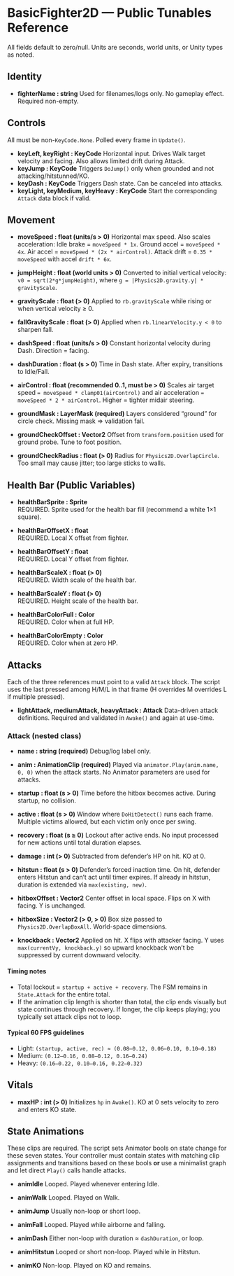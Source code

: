 # BasicFighter2D — Public Tunables Reference

All fields default to zero/null. Units are seconds, world units, or Unity types as noted.

## Identity

* **fighterName : string**
  Used for filenames/logs only. No gameplay effect. Required non-empty.

## Controls

All must be non-`KeyCode.None`. Polled every frame in `Update()`.

* **keyLeft, keyRight : KeyCode**
  Horizontal input. Drives Walk target velocity and facing. Also allows limited drift during Attack.
* **keyJump : KeyCode**
  Triggers `DoJump()` only when grounded and not attacking/hitstunned/KO.
* **keyDash : KeyCode**
  Triggers Dash state. Can be canceled into attacks.
* **keyLight, keyMedium, keyHeavy : KeyCode**
  Start the corresponding `Attack` data block if valid.

## Movement

* **moveSpeed : float (units/s > 0)**
  Horizontal max speed. Also scales acceleration:
  Idle brake = `moveSpeed * 1x`.
  Ground accel = `moveSpeed * 4x`.
  Air accel = `moveSpeed * (2x * airControl)`.
  Attack drift = `0.35 * moveSpeed` with accel `drift * 6x`.

* **jumpHeight : float (world units > 0)**
  Converted to initial vertical velocity: `v0 = sqrt(2*g*jumpHeight)`, where `g = |Physics2D.gravity.y| * gravityScale`.

* **gravityScale : float (> 0)**
  Applied to `rb.gravityScale` while rising or when vertical velocity ≥ 0.

* **fallGravityScale : float (> 0)**
  Applied when `rb.linearVelocity.y < 0` to sharpen fall.

* **dashSpeed : float (units/s > 0)**
  Constant horizontal velocity during Dash. Direction = facing.

* **dashDuration : float (s > 0)**
  Time in Dash state. After expiry, transitions to Idle/Fall.

* **airControl : float (recommended 0..1, must be > 0)**
  Scales air target speed `= moveSpeed * clamp01(airControl)` and air acceleration `= moveSpeed * 2 * airControl`.
  Higher = tighter midair steering.

* **groundMask : LayerMask (required)**
  Layers considered “ground” for circle check. Missing mask => validation fail.

* **groundCheckOffset : Vector2**
  Offset from `transform.position` used for ground probe. Tune to foot position.

* **groundCheckRadius : float (> 0)**
  Radius for `Physics2D.OverlapCircle`. Too small may cause jitter; too large sticks to walls.
  
## Health Bar (Public Variables)

- **healthBarSprite : Sprite**  
  REQUIRED. Sprite used for the health bar fill (recommend a white 1×1 square).

- **healthBarOffsetX : float**  
  REQUIRED. Local X offset from fighter.

- **healthBarOffsetY : float**  
  REQUIRED. Local Y offset from fighter.

- **healthBarScaleX : float (> 0)**  
  REQUIRED. Width scale of the health bar.

- **healthBarScaleY : float (> 0)**  
  REQUIRED. Height scale of the health bar.

- **healthBarColorFull : Color**  
  REQUIRED. Color when at full HP.

- **healthBarColorEmpty : Color**  
  REQUIRED. Color when at zero HP.


## Attacks

Each of the three references must point to a valid `Attack` block. The script uses the last pressed among H/M/L in that frame (H overrides M overrides L if multiple pressed).

* **lightAttack, mediumAttack, heavyAttack : Attack**
  Data-driven attack definitions. Required and validated in `Awake()` and again at use-time.

### Attack (nested class)

* **name : string (required)**
  Debug/log label only.

* **anim : AnimationClip (required)**
  Played via `animator.Play(anim.name, 0, 0)` when the attack starts. No Animator parameters are used for attacks.

* **startup : float (s > 0)**
  Time before the hitbox becomes active. During startup, no collision.

* **active : float (s > 0)**
  Window where `DoHitDetect()` runs each frame. Multiple victims allowed, but each victim only once per swing.

* **recovery : float (s ≥ 0)**
  Lockout after active ends. No input processed for new actions until total duration elapses.

* **damage : int (> 0)**
  Subtracted from defender’s HP on hit. KO at 0.

* **hitstun : float (s > 0)**
  Defender’s forced inaction time. On hit, defender enters Hitstun and can’t act until timer expires. If already in hitstun, duration is extended via `max(existing, new)`.

* **hitboxOffset : Vector2**
  Center offset in local space. Flips on X with facing. Y is unchanged.

* **hitboxSize : Vector2 (> 0, > 0)**
  Box size passed to `Physics2D.OverlapBoxAll`. World-space dimensions.

* **knockback : Vector2**
  Applied on hit. X flips with attacker facing. Y uses `max(currentVy, knockback.y)` so upward knockback won’t be suppressed by current downward velocity.

#### Timing notes

* Total lockout = `startup + active + recovery`. The FSM remains in `State.Attack` for the entire total.
* If the animation clip length is shorter than total, the clip ends visually but state continues through recovery. If longer, the clip keeps playing; you typically set attack clips not to loop.

#### Typical 60 FPS guidelines

* Light: `(startup, active, rec) ≈ (0.08–0.12, 0.06–0.10, 0.10–0.18)`
* Medium: `(0.12–0.16, 0.08–0.12, 0.16–0.24)`
* Heavy: `(0.16–0.22, 0.10–0.16, 0.22–0.32)`

## Vitals

* **maxHP : int (> 0)**
  Initializes `hp` in `Awake()`. KO at 0 sets velocity to zero and enters KO state.

## State Animations

These clips are required. The script sets Animator bools on state change for these seven states. Your controller must contain states with matching clip assignments and transitions based on these bools **or** use a minimalist graph and let direct `Play()` calls handle attacks.

* **animIdle**
  Looped. Played whenever entering Idle.

* **animWalk**
  Looped. Played on Walk.

* **animJump**
  Usually non-loop or short loop.

* **animFall**
  Looped. Played while airborne and falling.

* **animDash**
  Either non-loop with duration ≈ `dashDuration`, or loop.

* **animHitstun**
  Looped or short non-loop. Played while in Hitstun.

* **animKO**
  Non-loop. Played on KO and remains.